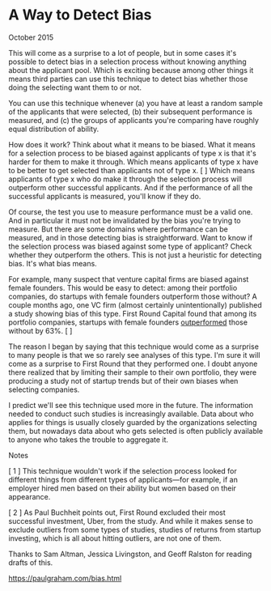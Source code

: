 # A Way to Detect Bias

October 2015

This will come as a surprise to a lot of people, but in some cases it's possible to detect bias in a selection process without knowing anything about the applicant pool. Which is exciting because among other things it means third parties can use this technique to detect bias whether those doing the selecting want them to or not.

You can use this technique whenever (a) you have at least a random sample of the applicants that were selected, (b) their subsequent performance is measured, and (c) the groups of applicants you're comparing have roughly equal distribution of ability.

How does it work? Think about what it means to be biased. What it means for a selection process to be biased against applicants of type x is that it's harder for them to make it through. Which means applicants of type x have to be better to get selected than applicants not of type x. [ ] Which means applicants of type x who do make it through the selection process will outperform other successful applicants. And if the performance of all the successful applicants is measured, you'll know if they do.

Of course, the test you use to measure performance must be a valid one. And in particular it must not be invalidated by the bias you're trying to measure. But there are some domains where performance can be measured, and in those detecting bias is straightforward. Want to know if the selection process was biased against some type of applicant? Check whether they outperform the others. This is not just a heuristic for detecting bias. It's what bias means.

For example, many suspect that venture capital firms are biased against female founders. This would be easy to detect: among their portfolio companies, do startups with female founders outperform those without? A couple months ago, one VC firm (almost certainly unintentionally) published a study showing bias of this type. First Round Capital found that among its portfolio companies, startups with female founders [outperformed](http://10years.firstround.com/#one) those without by 63%. [ ]

The reason I began by saying that this technique would come as a surprise to many people is that we so rarely see analyses of this type. I'm sure it will come as a surprise to First Round that they performed one. I doubt anyone there realized that by limiting their sample to their own portfolio, they were producing a study not of startup trends but of their own biases when selecting companies.

I predict we'll see this technique used more in the future. The information needed to conduct such studies is increasingly available. Data about who applies for things is usually closely guarded by the organizations selecting them, but nowadays data about who gets selected is often publicly available to anyone who takes the trouble to aggregate it.

Notes

[ 1 ] This technique wouldn't work if the selection process looked for different things from different types of applicants—for example, if an employer hired men based on their ability but women based on their appearance.

[ 2 ] As Paul Buchheit points out, First Round excluded their most successful investment, Uber, from the study. And while it makes sense to exclude outliers from some types of studies, studies of returns from startup investing, which is all about hitting outliers, are not one of them.

Thanks to Sam Altman, Jessica Livingston, and Geoff Ralston for reading drafts of this.

https://paulgraham.com/bias.html
